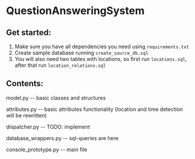 # QuestionAnsweringSystem

## Get started:
1. Make sure you have all dependencies you need using `requirements.txt`
2. Create sample database running `create_source_db.sql`
3. You will also need two tables with locations, so first run `locations.sql`, after that run `location_relations.sql`

## Contents:

model.py             -- basic classes and structures

attributes.py        -- basic attributes functionality (location and time detection will be rewritten)

dispatcher.py        -- TODO: implement

database_wrappers.py -- sql-queries are here

console_prototype.py -- main file

